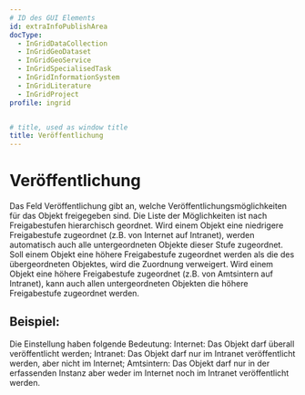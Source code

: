```yaml
---
# ID des GUI Elements
id: extraInfoPublishArea
docType:
  - InGridDataCollection
  - InGridGeoDataset
  - InGridGeoService
  - InGridSpecialisedTask
  - InGridInformationSystem
  - InGridLiterature
  - InGridProject
profile: ingrid


# title, used as window title
title: Veröffentlichung
---
```


# Veröffentlichung

Das Feld Veröffentlichung gibt an, welche Veröffentlichungsmöglichkeiten für das Objekt freigegeben sind. Die Liste der Möglichkeiten ist nach Freigabestufen hierarchisch geordnet. Wird einem Objekt eine niedrigere Freigabestufe zugeordnet (z.B. von Internet auf Intranet), werden automatisch auch alle untergeordneten Objekte dieser Stufe zugeordnet. Soll einem Objekt eine höhere Freigabestufe zugeordnet werden als die des übergeordneten Objektes, wird die Zuordnung verweigert. Wird einem Objekt eine höhere Freigabestufe zugeordnet (z.B. von Amtsintern auf Intranet), kann auch allen untergeordneten Objekten die höhere Freigabestufe zugeordnet werden.

## Beispiel:

Die Einstellung haben folgende Bedeutung: Internet: Das Objekt darf überall veröffentlicht werden; Intranet: Das Objekt darf nur im Intranet veröffentlicht werden, aber nicht im Internet; Amtsintern: Das Objekt darf nur in der erfassenden Instanz aber weder im Internet noch im Intranet veröffentlicht werden.
